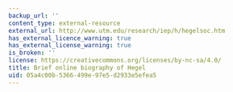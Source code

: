 ```yaml
---
backup_url: ''
content_type: external-resource
external_url: http://www.utm.edu/research/iep/h/hegelsoc.htm
has_external_licence_warning: true
has_external_license_warning: true
is_broken: ''
license: https://creativecommons.org/licenses/by-nc-sa/4.0/
title: Brief online biography of Hegel
uid: 05a4c00b-5366-499e-97e5-d2933e5efea5
---
```

